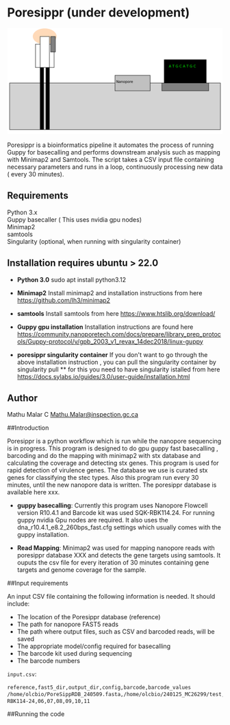 # **Poresippr** (under development)
![ALT Poresippr](https://github.com/madhubioinfo/poresippr_code/blob/main/newimage.png)

Poresippr is a bioinformatics pipeline it automates the process of running Guppy for basecalling and performs downstream analysis such as mapping with Minimap2 and Samtools. The script takes a CSV input file containing necessary parameters and runs in a loop, continuously processing new data ( every 30 minutes).

## Requirements

Python 3.x <br>
Guppy basecaller ( This uses nvidia gpu nodes) <br>
Minimap2 <br>
samtools <br>
Singularity (optional, when running with singularity container) <br>

## Installation requires ubuntu > 22.0

- **Python 3.0** 
    sudo apt install python3.12

- **Minimap2**
    Install minimap2 and installation instructions from here https://github.com/lh3/minimap2

- **samtools**
    Install samtools from here https://www.htslib.org/download/

- **Guppy gpu installation**
    Installation instructions are found here https://community.nanoporetech.com/docs/prepare/library_prep_protocols/Guppy-protocol/v/gpb_2003_v1_revax_14dec2018/linux-guppy

 - **poresippr singularity container**
     If you don't want to go through the above installation instruction , you can pull the singularity container by singularity pull **  for this you need to have singularity istalled from here https://docs.sylabs.io/guides/3.0/user-guide/installation.html

## Author

Mathu Malar C
Mathu.Malar@inspection.gc.ca

##Introduction

Poresippr is a python workflow which is run while the nanopore sequencing is in progress. This program is designed to do gpu guppy fast basecalling , barcoding and do the mapping with minimap2 with stx database and calculating the coverage and detecting stx genes. This program is used for rapid detection of virulence genes. The database we use is curated stx genes for classifying the stec types. Also this program run every 30 minutes, until the new nanopore data is written. The poresippr database is available here xxx. 

- **guppy basecalling**: Currently this program uses Nanopore Flowcell version R10.4.1 and  Barcode kit was used SQK-RBK114.24. For running guppy nvidia Gpu nodes are required. It also uses the dna_r10.4.1_e8.2_260bps_fast.cfg settings which usually comes with the guppy installation.

- **Read Mapping**: Minimap2 was used for mapping nanopore reads with poresippr database XXX  and detects the gene targets using samtools. It ouputs the csv file for every iteration of 30 minutes containing gene targets and genome coverage for the sample. 

##Input requirements

An input CSV file containing the following information is needed. It should include:
- The location of the Poresippr database (reference)
- The path for nanopore FAST5 reads
- The path where output files, such as CSV and barcoded reads, will be saved
- The appropriate model/config required for basecalling
- The barcode kit used during sequencing
- The barcode numbers

`input.csv`:

```csv
reference,fast5_dir,output_dir,config,barcode,barcode_values
/home/olcbio/PoreSippRDB_240509.fasta,/home/olcbio/240125_MC26299/test,/home/olcbio/240125_MC26299/test_out,dna_r10.4.1_e8.2_260bps_fast.cfg,SQK-RBK114-24,06,07,08,09,10,11
```

##Running the code




